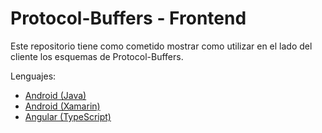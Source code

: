 # Protocol-Buffers - Frontend

Este repositorio tiene como cometido mostrar como utilizar en el lado del cliente los esquemas de Protocol-Buffers.

Lenguajes:
* [Android (Java)](./android-java)
* [Android (Xamarin)](./android-xamarin)
* [Angular (TypeScript)](./typescript-angular)